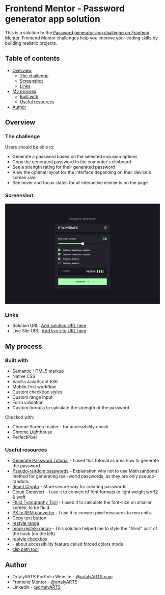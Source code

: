 # Frontend Mentor - Password generator app solution

This is a solution to the [Password generator app challenge on Frontend Mentor](https://www.frontendmentor.io/challenges/password-generator-app-Mr8CLycqjh). Frontend Mentor challenges help you improve your coding skills by building realistic projects. 

## Table of contents

- [Overview](#overview)
  - [The challenge](#the-challenge)
  - [Screenshot](#screenshot)
  - [Links](#links)
- [My process](#my-process)
  - [Built with](#built-with)
  - [Useful resources](#useful-resources)
- [Author](#author)


## Overview

### The challenge

Users should be able to:

- Generate a password based on the selected inclusion options
- Copy the generated password to the computer's clipboard
- See a strength rating for their generated password
- View the optimal layout for the interface depending on their device's screen size
- See hover and focus states for all interactive elements on the page

### Screenshot

![](./screenshot.png)

### Links

- Solution URL: [Add solution URL here](https://your-solution-url.com)
- Live Site URL: [Add live site URL here](https://your-live-site-url.com)

## My process

### Built with

- Semantic HTML5 markup
- Native CSS
- Vanilla JavaScript ES6
- Mobile-first workflow
- Custom checkbox styles
- Custom range input
- Form validation
- Custom formula to calculate the strength of the password

Checked with:

- Chrome Screen reader - for accessibility check
- Chrome Lighthouse
- PerfectPixel

### Useful resources

- [Generate Password Tutorial](https://youtu.be/1cdXwYEFDAg?si=fZj3hezVQNgf6cZ8) - I used this tutorial as idea how to generate the password.
- [Pseudo-random passwords](https://www.random.org/randomness/) - Explanation why not to use Math.random() method for generating real-world passwords, as they are only pseudo-random.
- [React Crypto](https://nodejs.org/api/crypto.html) - More secure way for creating passwords.
- [Cloud Connvert](https://cloudconvert.com/ttf-converter) - I use it to convert ttf font formats to light weight woff2 & woff.
- [Fluid Typography Tool](https://fluidtypography.com/#app-get-started) - I used it to calculate the font-size on smaller screen, to be fluid.
- [PX to REM converter](https://nekocalc.com/px-to-rem-converter) - I use it to convert pixel measures to rem units.
- [Copy text button](https://www.w3schools.com/howto/howto_js_copy_clipboard.asp)
- [restyle range](https://www.smashingmagazine.com/2021/12/create-custom-range-input-consistent-browsers/#focus-styles)
- [more restyle range](https://stackoverflow.com/a/57153340/23241334) - This solution helped me to style the "filled" part of the track (on the left)
- [restyle checkbox](https://moderncss.dev/pure-css-custom-checkbox-style/)
- [<system-color>](https://developer.mozilla.org/en-US/docs/Web/CSS/system-color) - about accessibility feature called forced colors mode
- [clip path tool](https://bennettfeely.com/clippy/)

## Author

- OrtalyARTS Portfolio Website - [@ortalyARTS.com](https://ortaly.com/)
- Frontend Mentor - [@ortalyARTS](https://www.frontendmentor.io/profile/ortalyARTS)
- Linkedin - [@ortalyARTS](www.linkedin.com/in/ortalyarts) 